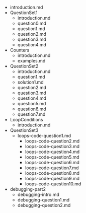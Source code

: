 - introduction.md
- QuestionSet1
  - introduction.md
  - question0.md
  - question1.md
  - question2.md
  - question3.md
  - question4.md
- Counters
  - introduction.md
  - examples.md
- QuestionSet2
  - introduction.md
  - question1.md
  - solution1.md
  - question2.md
  - question3.md
  - question4.md
  - question5.md
  - question6.md
  - question7.md
- LoopConditions
  - introduction.md
- QuestionSet3
  - loops-code-question1.md
	- loops-code-question2.md
	- loops-code-question3.md
	- loops-code-question4.md
	- loops-code-question5.md
	- loops-code-question6.md
	- loops-code-question7.md
	- loops-code-question8.md
	- loops-code-question9.md
	- loops-code-question10.md
- debugging-part2
	- debugging-intro.md
	- debugging-question1.md
	- debugging-question2.md